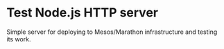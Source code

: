 # Test Node.js HTTP server

Simple server for deploying to Mesos/Marathon infrastructure and testing its work.
